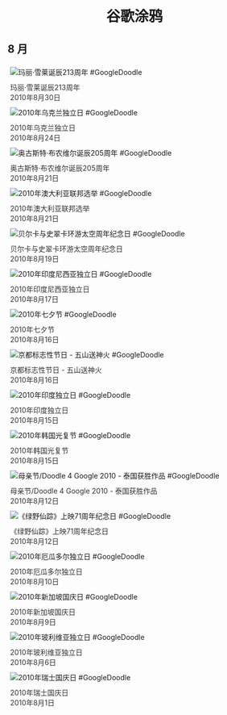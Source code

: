 
<h1 align="center"> 谷歌涂鸦 </h1>




## 8 月

<div class="image">


<img src="" alt="玛丽·雪莱诞辰213周年 #GoogleDoodle" style="margin: 5px"/>
<div class="info" style="font-size: 14px; color:#333333; margin:5px"><div class="title">玛丽·雪莱诞辰213周年</div><div class="date">2010年8月30日</div></div>

<img src="" alt="2010年乌克兰独立日 #GoogleDoodle" style="margin: 5px"/>
<div class="info" style="font-size: 14px; color:#333333; margin:5px"><div class="title">2010年乌克兰独立日</div><div class="date">2010年8月24日</div></div>

<img src="" alt="奥古斯特·布农维尔诞辰205周年 #GoogleDoodle" style="margin: 5px"/>
<div class="info" style="font-size: 14px; color:#333333; margin:5px"><div class="title">奥古斯特·布农维尔诞辰205周年</div><div class="date">2010年8月21日</div></div>

<img src="" alt="2010年澳大利亚联邦选举 #GoogleDoodle" style="margin: 5px"/>
<div class="info" style="font-size: 14px; color:#333333; margin:5px"><div class="title">2010年澳大利亚联邦选举</div><div class="date">2010年8月21日</div></div>

<img src="" alt="贝尔卡与史翠卡环游太空周年纪念日 #GoogleDoodle" style="margin: 5px"/>
<div class="info" style="font-size: 14px; color:#333333; margin:5px"><div class="title">贝尔卡与史翠卡环游太空周年纪念日</div><div class="date">2010年8月19日</div></div>

<img src="" alt="2010年印度尼西亚独立日 #GoogleDoodle" style="margin: 5px"/>
<div class="info" style="font-size: 14px; color:#333333; margin:5px"><div class="title">2010年印度尼西亚独立日</div><div class="date">2010年8月17日</div></div>

<img src="" alt="2010年七夕节 #GoogleDoodle" style="margin: 5px"/>
<div class="info" style="font-size: 14px; color:#333333; margin:5px"><div class="title">2010年七夕节</div><div class="date">2010年8月16日</div></div>

<img src="" alt="京都标志性节日 - 五山送神火 #GoogleDoodle" style="margin: 5px"/>
<div class="info" style="font-size: 14px; color:#333333; margin:5px"><div class="title">京都标志性节日 - 五山送神火</div><div class="date">2010年8月16日</div></div>

<img src="" alt="2010年印度独立日 #GoogleDoodle" style="margin: 5px"/>
<div class="info" style="font-size: 14px; color:#333333; margin:5px"><div class="title">2010年印度独立日</div><div class="date">2010年8月15日</div></div>

<img src="" alt="2010年韩国光复节 #GoogleDoodle" style="margin: 5px"/>
<div class="info" style="font-size: 14px; color:#333333; margin:5px"><div class="title">2010年韩国光复节</div><div class="date">2010年8月15日</div></div>

<img src="" alt="母亲节/Doodle 4 Google 2010 - 泰国获胜作品 #GoogleDoodle" style="margin: 5px"/>
<div class="info" style="font-size: 14px; color:#333333; margin:5px"><div class="title">母亲节/Doodle 4 Google 2010 - 泰国获胜作品</div><div class="date">2010年8月12日</div></div>

<img src="" alt="《绿野仙踪》上映71周年纪念日 #GoogleDoodle" style="margin: 5px"/>
<div class="info" style="font-size: 14px; color:#333333; margin:5px"><div class="title">《绿野仙踪》上映71周年纪念日</div><div class="date">2010年8月12日</div></div>

<img src="" alt="2010年厄瓜多尔独立日 #GoogleDoodle" style="margin: 5px"/>
<div class="info" style="font-size: 14px; color:#333333; margin:5px"><div class="title">2010年厄瓜多尔独立日</div><div class="date">2010年8月10日</div></div>

<img src="" alt="2010年新加坡国庆日 #GoogleDoodle" style="margin: 5px"/>
<div class="info" style="font-size: 14px; color:#333333; margin:5px"><div class="title">2010年新加坡国庆日</div><div class="date">2010年8月9日</div></div>

<img src="" alt="2010年玻利维亚独立日 #GoogleDoodle" style="margin: 5px"/>
<div class="info" style="font-size: 14px; color:#333333; margin:5px"><div class="title">2010年玻利维亚独立日</div><div class="date">2010年8月6日</div></div>

<img src="" alt="2010年瑞士国庆日 #GoogleDoodle" style="margin: 5px"/>
<div class="info" style="font-size: 14px; color:#333333; margin:5px"><div class="title">2010年瑞士国庆日</div><div class="date">2010年8月1日</div></div>

</div>








